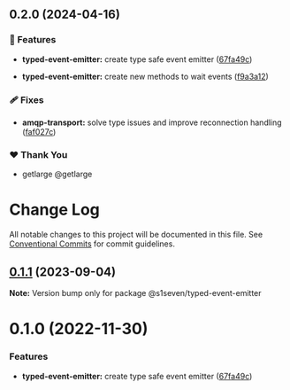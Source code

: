 ## 0.2.0 (2024-04-16)


### 🚀 Features

- **typed-event-emitter:** create type safe event emitter ([67fa49c](https://github.com/getlarge/nestjs-tools/commit/67fa49c))

- **typed-event-emitter:** create new methods to wait events ([f9a3a12](https://github.com/getlarge/nestjs-tools/commit/f9a3a12))


### 🩹 Fixes

- **amqp-transport:** solve type issues and improve reconnection handling ([faf027c](https://github.com/getlarge/nestjs-tools/commit/faf027c))


### ❤️  Thank You

- getlarge @getlarge

# Change Log

All notable changes to this project will be documented in this file.
See [Conventional Commits](https://conventionalcommits.org) for commit guidelines.

## [0.1.1](https://github.com/s1seven/nestjs-tools/compare/@s1seven/typed-event-emitter@0.1.0...@s1seven/typed-event-emitter@0.1.1) (2023-09-04)

**Note:** Version bump only for package @s1seven/typed-event-emitter

# 0.1.0 (2022-11-30)

### Features

- **typed-event-emitter:** create type safe event emitter ([67fa49c](https://github.com/s1seven/nestjs-tools/commit/67fa49cbe0972c0a34fbed97de65a93a7ec2f88c))
